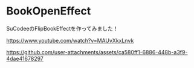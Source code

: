 # BookOpenEffect

SuCodeeのFlipBookEffectを作ってみました！

https://www.youtube.com/watch?v=MAUvXkxLnvk


https://github.com/user-attachments/assets/ca580ff1-6886-448b-a3f9-4dae41678297

